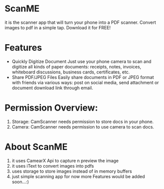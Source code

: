 # ScanME
it is the scanner app that will turn your phone into a PDF scanner. Convert images to pdf in a simple tap. Download it for FREE!
# Features
* Quickly Digitize Document
Just use your phone camera to scan and digitize all kinds of paper documents: receipts, notes, invoices, whiteboard discussions, business cards, certificates, etc.
* Share PDF/JPEG Files
Easily share documents in PDF or JPEG format with friends via various ways: post on social media, send attachment or document download link through email.
# Permission Overview:
1. Storage: CamScanner needs permission to store docs in your phone.
2. Camera: CamScanner needs permission to use camera to scan docs.
# About ScanME 
1. it uses CamearX Api to capture n preview the image
2. it uses iText to convert images into pdfs
3. uses storage to store images instead of in memory buffers 
4. just simple scanning app for now more Features would be added soon...:)
